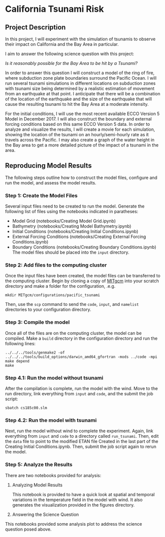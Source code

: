 # California Tsunami Risk

## Project Description

In this project, I will experiment with the simulation of tsunamis to observe their impact on California and the Bay Area in particular.

I aim to answer the following science question with this project:

*Is it reasonably possible for the Bay Area to be hit by a Tsunami?*

In order to answer this question I will construct a model of the ring of fire, where subduction zone plate boundaries surround the Pacific Ocean. I will run several tsunami simulations in different locations on subduction zones with tsunami size being determined by a realistic estimation of movement from an earthquake at that point. I anticipate that there will be a combination of the location of the earthquake and the size of the earthquake that will cause the resulting tsunami to hit the Bay Area at a moderate intensity. 

For the initial conditions, I will use the most recent available ECCO Version 5 Model in December 2017. I will also construct the boundary and external forcing conditions based on this same ECCO Version 5 data. In order to analyze and visualize the results, I will create a movie for each simulation, showing the location of the tsunami on an hourly/semi-hourly rate as it travels across the Pacific. I may also create a graph of the water height in the Bay area to get a more detailed picture of the impact of a tsunami in the area.

## Reproducing Model Results

The following steps outline how to construct the model files, configure and run the model, and assess the model results.

### Step 1: Create the Model Files
Several input files need to be created to run the model. Generate the following list of files using the notebooks indicated in paratheses:
- Model Grid (notebooks/Creating Model Grid.ipynb)
- Bathymetry (notebooks/Creating Model Bathymetry.ipynb)
- Initial Conditions (notebooks/Creating Initial Conditions.ipynb)
- External Forcing Conditions (notebooks/Creating External Forcing Conditions.ipynb)
- Boundary Conditions (notebooks/Creating Boundary Conditions.ipynb)
The model files should be placed into the  `input` directory.

### Step 2: Add files to the computing cluster
Once the input files have been created, the model files can be transferred to the computing cluster. Begin by cloning a copy of [MITgcm](https://github.com/MITgcm/MITgcm) into your scratch directory and make a folder for the configuration, .e.g.
```
mkdir MITgcm/configurations/pacific_tsunami
```
Then, use the `scp` command to send the `code`, `input`, and `namelist` directories to your configuration directory. 

### Step 3: Compile the model
Once all of the files are on the computing cluster, the model can be compiled. Make a `build` directory in the configuration directory and run the following lines:
```
../../../tools/genmake2 -of ../../../tools/build_options/darwin_amd64_gfortran -mods ../code -mpi
make depend
make
```

### Step 4.1: Run the model without tsunami
After the compilation is complete, run the model with the wind. Move to the run directory, link everything from `input` and `code`, and the submit the job script:
```
sbatch cs185c00.slm
```

### Step 4.2: Run the model with tsunami
Next, run the model without wind to complete the experiment. Again, link everything from `input` and `code` to a directory called `run_tsunami`. Then, edit the `data` file to point to the modified ETAN file Created in the last part of the Creating Initial Conditions.ipynb. Then, submit the job script again to rerun the model.

### Step 5: Analyze the Results
There are two notebooks provided for analysis:
1. Analyzing Model Results

   This notebook is provided to have a quick look at spatial and temporal variations in the temperature field in the model with wind. It also generates the visualization provided in the figures directory.
   
2. Answering the Science Question
   
  This notebooks provided some analysis plot to address the science question posed above.
